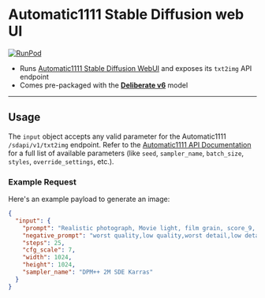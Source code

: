 <h1>Automatic1111 Stable Diffusion web UI</h1>

[![RunPod](https://api.runpod.io/badge/runpod-workers/worker-a1111)](https://www.runpod.io/console/hub/runpod-workers/worker-a1111)

- Runs [Automatic1111 Stable Diffusion WebUI](https://github.com/AUTOMATIC1111/stable-diffusion-webui) and exposes its `txt2img` API endpoint
- Comes pre-packaged with the [**Deliberate v6**](https://huggingface.co/XpucT/Deliberate) model

---

## Usage

The `input` object accepts any valid parameter for the Automatic1111 `/sdapi/v1/txt2img` endpoint. Refer to the [Automatic1111 API Documentation](https://github.com/AUTOMATIC1111/stable-diffusion-webui/wiki/API) for a full list of available parameters (like `seed`, `sampler_name`, `batch_size`, `styles`, `override_settings`, etc.).

### Example Request

Here's an example payload to generate an image:

```json
{
  "input": {
    "prompt": "Realistic photograph, Movie light, film grain, score_9, score_8_up, score_7_up, source_real, source_photo, source_realistic, source_realism, vivid colors, depth of field, masterpiece, 4k, high quality, (best quality:1.1), A stylish woman, 1920s flapper style, elegant dress, confident pose, sepia tone, soft lighting, vintage photography style, detailed, 8k resolution, art deco background, ",
    "negative_prompt": "worst quality,low quality,worst detail,low detail,bad anatomy, bad hands,text,error,missing fingers,(extra digit:1.4),fewer digits,cropped,signature,watermark,username,blurry, ",
    "steps": 25,
    "cfg_scale": 7,
    "width": 1024,
    "height": 1024,
    "sampler_name": "DPM++ 2M SDE Karras"
  }
}
```
